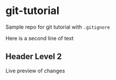 # git-tutorial
Sample repo for git tutorial with
`.gitignore`

Here is a second line of text

## Header Level 2
Live preview of changes
